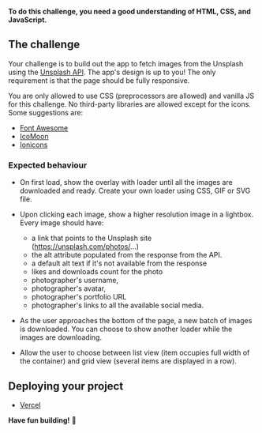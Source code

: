 **To do this challenge, you need a good understanding of HTML, CSS, and JavaScript.**

## The challenge

Your challenge is to build out the app to fetch images from the Unsplash using the [Unsplash API](https://unsplash.com/documentation). The app's design is up to you! The only requirement is that the page should be fully responsive.

You are only allowed to use CSS (preprocessors are allowed) and vanilla JS for this challenge. No third-party libraries are allowed except for the icons. Some suggestions are:
- [Font Awesome](https://fontawesome.com)
- [IcoMoon](https://icomoon.io)
- [Ionicons](https://ionicons.com)


### Expected behaviour

- On first load, show the overlay with loader until all the images are downloaded and ready. Create your own loader using  CSS, GIF or SVG file.
- Upon clicking each image, show a higher resolution image in a lightbox. Every image should have:
    - a link that points to the Unsplash site (https://unsplash.com/photos/...)
    - the alt attribute populated from the response from the API. 
    - a default alt text if it's not available from the response
    - likes and downloads count for the photo
    - photographer's username, 
    - photographer's avatar, 
    - photographer's portfolio URL
    - photographer's links to all the available social media.


- As the user approaches the bottom of the page, a new batch of images is downloaded. You can choose to show another loader while the images are downloading. 
- Allow the user to choose between list view (item occupies full width of the container) and grid view (several items are displayed in a row).


## Deploying your project

- [Vercel](https://vercel.com/)

**Have fun building!** 🚀
